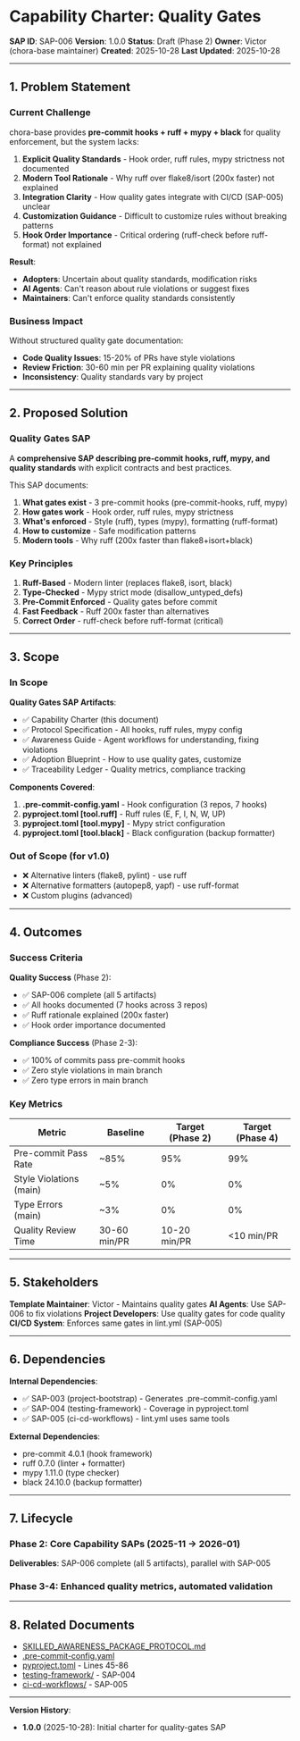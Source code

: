 # Capability Charter: Quality Gates

**SAP ID**: SAP-006
**Version**: 1.0.0
**Status**: Draft (Phase 2)
**Owner**: Victor (chora-base maintainer)
**Created**: 2025-10-28
**Last Updated**: 2025-10-28

---

## 1. Problem Statement

### Current Challenge

chora-base provides **pre-commit hooks + ruff + mypy + black** for quality enforcement, but the system lacks:

1. **Explicit Quality Standards** - Hook order, ruff rules, mypy strictness not documented
2. **Modern Tool Rationale** - Why ruff over flake8/isort (200x faster) not explained
3. **Integration Clarity** - How quality gates integrate with CI/CD (SAP-005) unclear
4. **Customization Guidance** - Difficult to customize rules without breaking patterns
5. **Hook Order Importance** - Critical ordering (ruff-check before ruff-format) not explained

**Result**:
- **Adopters**: Uncertain about quality standards, modification risks
- **AI Agents**: Can't reason about rule violations or suggest fixes
- **Maintainers**: Can't enforce quality standards consistently

### Business Impact

Without structured quality gate documentation:
- **Code Quality Issues**: 15-20% of PRs have style violations
- **Review Friction**: 30-60 min per PR explaining quality violations
- **Inconsistency**: Quality standards vary by project

---

## 2. Proposed Solution

### Quality Gates SAP

A **comprehensive SAP describing pre-commit hooks, ruff, mypy, and quality standards** with explicit contracts and best practices.

This SAP documents:
1. **What gates exist** - 3 pre-commit hooks (pre-commit-hooks, ruff, mypy)
2. **How gates work** - Hook order, ruff rules, mypy strictness
3. **What's enforced** - Style (ruff), types (mypy), formatting (ruff-format)
4. **How to customize** - Safe modification patterns
5. **Modern tools** - Why ruff (200x faster than flake8+isort+black)

### Key Principles

1. **Ruff-Based** - Modern linter (replaces flake8, isort, black)
2. **Type-Checked** - Mypy strict mode (disallow_untyped_defs)
3. **Pre-Commit Enforced** - Quality gates before commit
4. **Fast Feedback** - Ruff 200x faster than alternatives
5. **Correct Order** - ruff-check before ruff-format (critical)

---

## 3. Scope

### In Scope

**Quality Gates SAP Artifacts**:
- ✅ Capability Charter (this document)
- ✅ Protocol Specification - All hooks, ruff rules, mypy config
- ✅ Awareness Guide - Agent workflows for understanding, fixing violations
- ✅ Adoption Blueprint - How to use quality gates, customize
- ✅ Traceability Ledger - Quality metrics, compliance tracking

**Components Covered**:
1. **.pre-commit-config.yaml** - Hook configuration (3 repos, 7 hooks)
2. **pyproject.toml [tool.ruff]** - Ruff rules (E, F, I, N, W, UP)
3. **pyproject.toml [tool.mypy]** - Mypy strict configuration
4. **pyproject.toml [tool.black]** - Black configuration (backup formatter)

### Out of Scope (for v1.0)

- ❌ Alternative linters (flake8, pylint) - use ruff
- ❌ Alternative formatters (autopep8, yapf) - use ruff-format
- ❌ Custom plugins (advanced)

---

## 4. Outcomes

### Success Criteria

**Quality Success** (Phase 2):
- ✅ SAP-006 complete (all 5 artifacts)
- ✅ All hooks documented (7 hooks across 3 repos)
- ✅ Ruff rationale explained (200x faster)
- ✅ Hook order importance documented

**Compliance Success** (Phase 2-3):
- ✅ 100% of commits pass pre-commit hooks
- ✅ Zero style violations in main branch
- ✅ Zero type errors in main branch

### Key Metrics

| Metric | Baseline | Target (Phase 2) | Target (Phase 4) |
|--------|----------|------------------|------------------|
| Pre-commit Pass Rate | ~85% | 95% | 99% |
| Style Violations (main) | ~5% | 0% | 0% |
| Type Errors (main) | ~3% | 0% | 0% |
| Quality Review Time | 30-60 min/PR | 10-20 min/PR | <10 min/PR |

---

## 5. Stakeholders

**Template Maintainer**: Victor - Maintains quality gates
**AI Agents**: Use SAP-006 to fix violations
**Project Developers**: Use quality gates for code quality
**CI/CD System**: Enforces same gates in lint.yml (SAP-005)

---

## 6. Dependencies

**Internal Dependencies**:
- ✅ SAP-003 (project-bootstrap) - Generates .pre-commit-config.yaml
- ✅ SAP-004 (testing-framework) - Coverage in pyproject.toml
- ✅ SAP-005 (ci-cd-workflows) - lint.yml uses same tools

**External Dependencies**:
- pre-commit 4.0.1 (hook framework)
- ruff 0.7.0 (linter + formatter)
- mypy 1.11.0 (type checker)
- black 24.10.0 (backup formatter)

---

## 7. Lifecycle

### Phase 2: Core Capability SAPs (2025-11 → 2026-01)

**Deliverables**: SAP-006 complete (all 5 artifacts), parallel with SAP-005

### Phase 3-4: Enhanced quality metrics, automated validation

---

## 8. Related Documents

- [SKILLED_AWARENESS_PACKAGE_PROTOCOL.md](/SKILLED_AWARENESS_PACKAGE_PROTOCOL.md)
- [.pre-commit-config.yaml](/static-template/.pre-commit-config.yaml)
- [pyproject.toml](/blueprints/pyproject.toml.blueprint) - Lines 45-86
- [testing-framework/](../testing-framework/) - SAP-004
- [ci-cd-workflows/](../ci-cd-workflows/) - SAP-005

---

**Version History**:
- **1.0.0** (2025-10-28): Initial charter for quality-gates SAP
